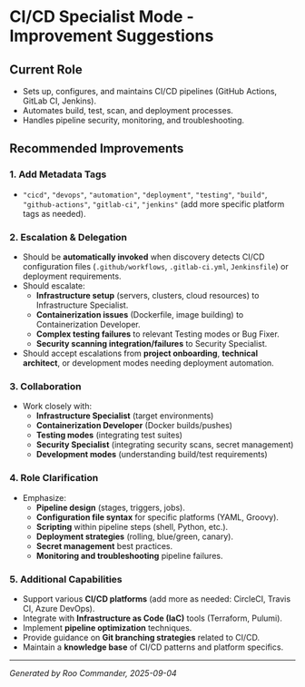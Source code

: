 # CI/CD Specialist Mode - Improvement Suggestions

## Current Role
- Sets up, configures, and maintains CI/CD pipelines (GitHub Actions, GitLab CI, Jenkins).
- Automates build, test, scan, and deployment processes.
- Handles pipeline security, monitoring, and troubleshooting.

## Recommended Improvements

### 1. Add Metadata Tags
- `"cicd"`, `"devops"`, `"automation"`, `"deployment"`, `"testing"`, `"build"`, `"github-actions"`, `"gitlab-ci"`, `"jenkins"` (add more specific platform tags as needed).

### 2. Escalation & Delegation
- Should be **automatically invoked** when discovery detects CI/CD configuration files (`.github/workflows`, `.gitlab-ci.yml`, `Jenkinsfile`) or deployment requirements.
- Should escalate:
  - **Infrastructure setup** (servers, clusters, cloud resources) to Infrastructure Specialist.
  - **Containerization issues** (Dockerfile, image building) to Containerization Developer.
  - **Complex testing failures** to relevant Testing modes or Bug Fixer.
  - **Security scanning integration/failures** to Security Specialist.
- Should accept escalations from **project onboarding**, **technical architect**, or development modes needing deployment automation.

### 3. Collaboration
- Work closely with:
  - **Infrastructure Specialist** (target environments)
  - **Containerization Developer** (Docker builds/pushes)
  - **Testing modes** (integrating test suites)
  - **Security Specialist** (integrating security scans, secret management)
  - **Development modes** (understanding build/test requirements)

### 4. Role Clarification
- Emphasize:
  - **Pipeline design** (stages, triggers, jobs).
  - **Configuration file syntax** for specific platforms (YAML, Groovy).
  - **Scripting** within pipeline steps (shell, Python, etc.).
  - **Deployment strategies** (rolling, blue/green, canary).
  - **Secret management** best practices.
  - **Monitoring and troubleshooting** pipeline failures.

### 5. Additional Capabilities
- Support various **CI/CD platforms** (add more as needed: CircleCI, Travis CI, Azure DevOps).
- Integrate with **Infrastructure as Code (IaC)** tools (Terraform, Pulumi).
- Implement **pipeline optimization** techniques.
- Provide guidance on **Git branching strategies** related to CI/CD.
- Maintain a **knowledge base** of CI/CD patterns and platform specifics.

---

*Generated by Roo Commander, 2025-09-04*